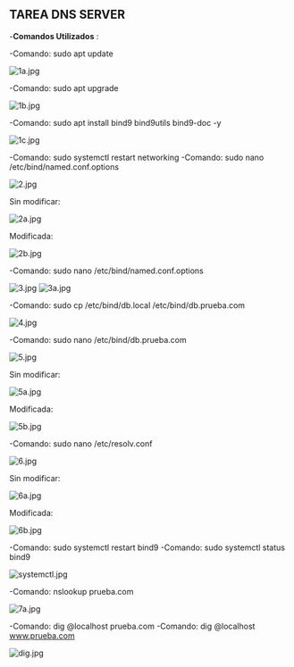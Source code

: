 ## TAREA DNS SERVER ##

-**Comandos Utilizados** :

-Comando: sudo apt update

![1a.jpg](1a.jpg)

-Comando: sudo apt upgrade

![1b.jpg](1b.jpg)

-Comando: sudo apt install bind9 bind9utils bind9-doc -y

![1c.jpg](1c.jpg)

-Comando: sudo systemctl restart networking
-Comando: sudo nano /etc/bind/named.conf.options 

![2.jpg](2.jpg)

Sin modificar:

![2a.jpg](2a.jpg)

Modificada:

![2b.jpg](2b.jpg)

-Comando: sudo nano /etc/bind/named.conf.options

![3.jpg](3.jpg)
![3a.jpg](3a.jpg)

-Comando: sudo cp /etc/bind/db.local /etc/bind/db.prueba.com

![4.jpg](4.jpg)

-Comando: sudo nano /etc/bind/db.prueba.com

![5.jpg](5.jpg)

Sin modificar:

![5a.jpg](5a.jpg)

Modificada:

![5b.jpg](5b.jpg)


-Comando: sudo nano /etc/resolv.conf

![6.jpg](6.jpg)

Sin modificar:

![6a.jpg](6a.jpg)

Modificada:

![6b.jpg](6b.jpg)

-Comando: sudo systemctl restart bind9
-Comando: sudo systemctl status bind9

![systemctl.jpg](systemctl.jpg)


-Comando: nslookup prueba.com

![7a.jpg](7a.jpg)

-Comando: dig @localhost prueba.com
-Comando: dig @localhost www.prueba.com

![dig.jpg](dig.jpg)


